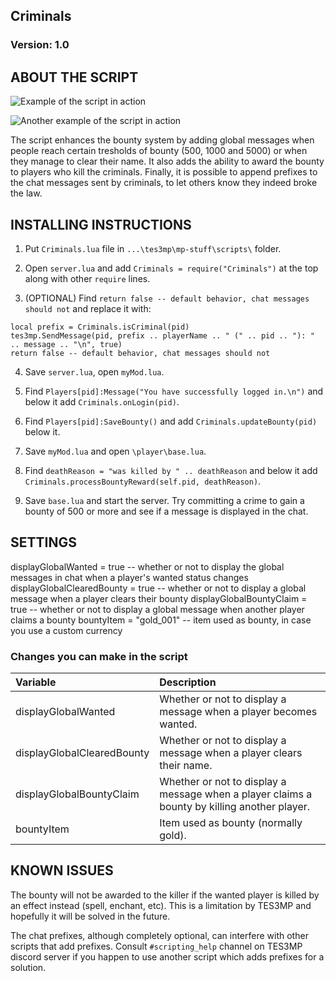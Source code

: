 ## Criminals
### Version: 1.0

## ABOUT THE SCRIPT

![Example of the script in action](https://i.imgur.com/9wvbkro.png)

![Another example of the script in action](https://i.imgur.com/RKjTDpf.png)

The script enhances the bounty system by adding global messages when people reach certain tresholds of bounty (500, 1000 and 5000) or when they manage to clear their name. It also adds the ability to award the bounty to players who kill the criminals. Finally, it is possible to append prefixes to the chat messages sent by criminals, to let others know they indeed broke the law.



## INSTALLING INSTRUCTIONS

1) Put `Criminals.lua` file in `...\tes3mp\mp-stuff\scripts\` folder.

2) Open `server.lua` and add `Criminals = require("Criminals")` at the top along with other `require` lines.

3) (OPTIONAL) Find `return false -- default behavior, chat messages should not` and replace it with:

```
local prefix = Criminals.isCriminal(pid)
tes3mp.SendMessage(pid, prefix .. playerName .. " (" .. pid .. "): " .. message .. "\n", true)
return false -- default behavior, chat messages should not
```

4) Save `server.lua`, open `myMod.lua`.

5) Find `Players[pid]:Message("You have successfully logged in.\n")` and below it add `Criminals.onLogin(pid)`.

6) Find `Players[pid]:SaveBounty()` and add `Criminals.updateBounty(pid)` below it.

7) Save `myMod.lua` and open `\player\base.lua`.

8) Find `deathReason = "was killed by " .. deathReason` and below it add `Criminals.processBountyReward(self.pid, deathReason)`.

9) Save `base.lua` and start the server. Try committing a crime to gain a bounty of 500 or more and see if a message is displayed in the chat.

## SETTINGS
displayGlobalWanted = true -- whether or not to display the global messages in chat when a player's wanted status changes
displayGlobalClearedBounty = true -- whether or not to display a global message when a player clears their bounty
displayGlobalBountyClaim = true -- whether or not to display a global message when another player claims a bounty
bountyItem = "gold_001" -- item used as bounty, in case you use a custom currency
### Changes you can make in the script
|Variable|Description|
|:----|:-----|
|displayGlobalWanted|Whether or not to display a message when a player becomes wanted.|
|displayGlobalClearedBounty|Whether or not to display a message when a player clears their name.|
|displayGlobalBountyClaim|Whether or not to display a message when a player claims a bounty by killing another player.|
|bountyItem|Item used as bounty (normally gold).|

## KNOWN ISSUES

The bounty will not be awarded to the killer if the wanted player is killed by an effect instead (spell, enchant, etc). This is a limitation by TES3MP and hopefully it will be solved in the future.

The chat prefixes, although completely optional, can interfere with other scripts that add prefixes. Consult `#scripting_help` channel on TES3MP discord server if you happen to use another script which adds prefixes for a solution.